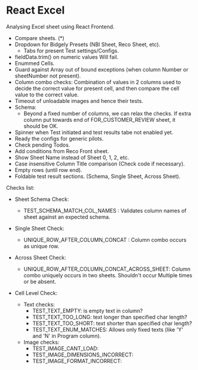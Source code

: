 # React Excel

Analysing Excel sheet using React Frontend.

- Compare sheets. (*)
- Dropdown for Bidgely Presets (NBI Sheet, Reco Sheet, etc).
  - Tabs for present Test settings/Configs.
- fieldData.trim() on numeric values Will fail.
- Enummed Cells.
- Guard against Array out of bound exceptions (when column Number or sheetNumber not present).
- Column combo checks: Combination of values in 2 columns used to decide the correct value for present cell, and then compare the cell value to the correct value.
- Timeout of unloadable images and hence their tests.
- Schema: 
  - Beyond a fixed number of columns, we can relax the checks. If extra column put towards end of FOR_CUSTOMER_REVIEW sheet, it should be OK.
- Spinner when Test initiated and test results tabe not enabled yet.
- Ready the configs for generic pilots.
- Check pending Todos.
- Add conditions from Reco Front sheet.
- Show Sheet Name instead of Sheet 0, 1, 2, etc.
- Case insensitive Column Title comparison (Check code if necessary).
- Empty rows (until row end).
- Foldable test result sections. (Schema, Single Sheet, Across Sheet).




Checks list:

- Sheet Schema Check: 
  - TEST_SCHEMA_MATCH_COL_NAMES : Validates column names of sheet against an expected schema.
  
- Single Sheet Check:
  - UNIQUE_ROW_AFTER_COLUMN_CONCAT : Column combo occurs as unique row.

- Across Sheet Check:
  - UNIQUE_ROW_AFTER_COLUMN_CONCAT_ACROSS_SHEET: Column combo uniquely occurs in two sheets. Shouldn't occur Multiple times or be absent.


- Cell Level Check:
  - Text checks:
    - TEST_TEXT_EMPTY: is empty text in column?
    - TEST_TEXT_TOO_LONG: text longer than specified char length?
    - TEST_TEXT_TOO_SHORT: text shorter than specified char length?
    - TEST_TEXT_ENUM_MATCHES: Allows only fixed texts (like 'Y' and 'N' in Program column).
  - Image checks:
    - TEST_IMAGE_CANT_LOAD:
    - TEST_IMAGE_DIMENSIONS_INCORRECT:
    - TEST_IMAGE_FORMAT_INCORRECT: